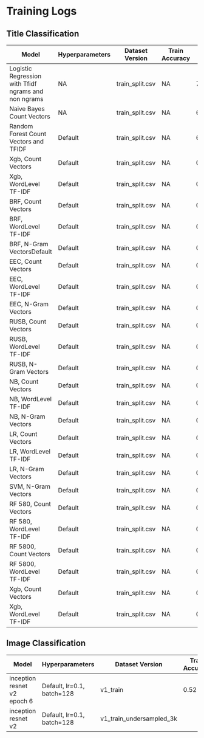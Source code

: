 <!---
Copy the first line for easier adding of rows
| Model | Hyperparameters | Dataset Version | Train Accuracy | Validation Accuracy | Test Accuracy |
-->

# Training Logs

## Title Classification

| Model | Hyperparameters | Dataset Version | Train Accuracy | Validation Accuracy | Test Accuracy |
| ----- | --------------- | --------------- | -------------- | ------------------- | ------------- |
| Logistic Regression with Tfidf ngrams and non ngrams | NA | train_split.csv | NA | 74.06 | NA |
| Naive Bayes Count Vectors | NA | train_split.csv | NA | 66.63 | NA |
| Random Forest Count Vectors and TFIDF | Default | train_split.csv | NA | 63.5 | NA |
| Xgb, Count Vectors | Default | train_split.csv | NA | 0.6877658018496433 | NA |
| Xgb, WordLevel TF-IDF | Default | train_split.csv | NA | 0.689048401251097 | NA |
| BRF, Count Vectors | Default | train_split.csv | NA | 0.5544954733991885 | NA |
| BRF, WordLevel TF-IDF | Default | train_split.csv | NA | 0.2852546072320605 | NA |
| BRF, N-Gram VectorsDefault  | Default | train_split.csv | NA | 0.3824696413972083 | NA |
| EEC, Count Vectors | Default |  train_split.csv | NA | 0.0337601164090217 | NA |
| EEC, WordLevel TF-IDF | Default | train_split.csv | NA | 0.1318977220734607 | NA |
| EEC, N-Gram Vectors | Default | train_split.csv | NA | 0.010613322532496269 | NA |
| RUSB, Count Vectors | Default | train_split.csv | NA | 0.375576607187057 | NA |
| RUSB, WordLevel TF-IDF | Default | train_split.csv | NA | 0.3271303526023267 | NA |
| RUSB, N-Gram Vectors | Default | train_split.csv | NA | 0.3239126032267501 | NA |
| NB, Count Vectors | Default | train_split.csv | NA | 0.6056494378314319 | NA |
| NB, WordLevel TF-IDF | Default | train_split.csv | NA | 0.599108930942148 | NA |
| NB, N-Gram Vectors | Default | train_split.csv | NA | 0.6283161945050741 | NA |
| LR, Count Vectors | Default | train_split.csv | NA | 0.6410146786375944 | NA |
| LR, WordLevel TF-IDF | Default | train_split.csv | NA | 0.6142376034142646 | NA |
| LR, N-Gram Vectors | Default | train_split.csv | NA | 0.6142376034142646 | NA |
| SVM, N-Gram Vectors | Default | train_split.csv | NA | 0.6038492983206198 | NA |
| RF 580, Count Vectors | Default | train_split.csv | NA | 0.5815950736182054 | NA |
| RF 580, WordLevel TF-IDF | Default | train_split.csv | NA | 0.5977888286342191 | NA |
| RF 5800, Count Vectors | Default | train_split.csv | NA | 0.5823226300038253 | NA |
| RF 5800, WordLevel TF-IDF | Default | train_split.csv | NA | 0.5834402166167878 | NA |
| Xgb, Count Vectors | Default | train_split.csv | NA | 0.6374669036850356 | NA |
| Xgb, WordLevel TF-IDF | Default | train_split.csv | NA | 0.6365443321857444 | NA |

## Image Classification

| Model | Hyperparameters | Dataset Version | Train Accuracy | Validation Accuracy | Test Accuracy |
| ----- | --------------- | --------------- | -------------- | ------------------- | ------------- |
| inception resnet v2 epoch 6| Default, lr=0.1, batch=128 | v1_train | 0.52 | 0.53 | NA |
| inception resnet v2 | Default, lr=0.1, batch=128 | v1_train_undersampled_3k |